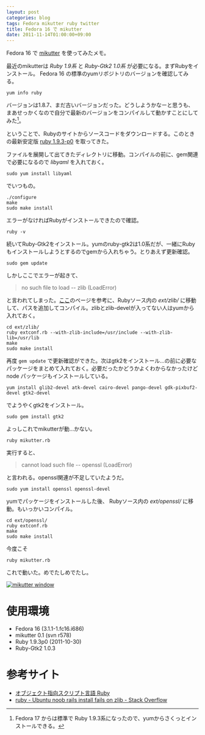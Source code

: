 ```yaml
---
layout: post
categories: blog
tags: Fedora mikutter ruby twitter
title: Fedora 16 で mikutter
date: 2011-11-14T01:00:00+09:00
---
```



Fedora 16 で [mikutter] を使ってみたメモ。

<!-- more -->

最近のmikutterは *Ruby 1.9系* と *Ruby-Gtk2 1.0系* が必要になる。まずRubyをインストール。 Fedora 16 の標準のyumリポジトリのバージョンを確認してみる。

```
yum info ruby
```


バージョンは1.8.7、まだ古いバージョンだった。どうしようかなーと思うも、まあせっかくなので自分で最新のバージョンをコンパイルして動かすことにしてみた[^2012-08-11]。

ということで、Rubyのサイトからソースコードをダウンロードする。このときの最新安定版 [ruby 1.9.3-p0] を取ってきた。

ファイルを展開して出てきたディレクトリに移動。コンパイルの前に、gem関連で必要になるので *libyaml* を入れておく。

```
sudo yum install libyaml
```


でいつもの。

```
./configure
make
sudo make install
```


エラーがなければRubyがインストールできたので確認。

```
ruby -v
```


続いてRuby-Gtk2をインストール。yumのruby-gtk2は1.0系だが、一緒にRubyもインストールしようとするのでgemから入れちゃう。とりあえず更新確認。

```
sudo gem update
```


しかしここでエラーが起きて、

> no such file to load -- zlib (LoadError)

と言われてしまった。[ここ][cite-stack-overflow]のページを参考に、Rubyソース内の *ext/zlib/* に移動して、パスを追加してコンパイル。zlibとzlib-develが入ってない人はyumから入れておく。

```
cd ext/zlib/
ruby extconf.rb --with-zlib-include=/usr/include --with-zlib-lib=/usr/lib
make
sudo make install
```


再度 `gem update` で更新確認ができた。次はgtk2をインストール...の前に必要なパッケージをまとめて入れておく。必要だったかどうかよくわからなかったけど node パッケージもインストールしている。

```
yum install glib2-devel atk-devel cairo-devel pango-devel gdk-pixbuf2-devel gtk2-devel
```


でようやくgtk2をインストール。

```
sudo gem install gtk2
```


よっしこれでmikutterが動...かない。

```
ruby mikutter.rb
```


実行すると、

> cannot load such file -- openssl (LoadError)

と言われる。openssl関連が不足していたようだ。

```
sudo yum install openssl openssl-devel
```


yumでパッケージをインストールした後、 Rubyソース内の *ext/openssl/* に移動。もいっかいコンパイル。

```
cd ext/openssl/
ruby extconf.rb
make
sudo make install
```


今度こそ

```
ruby mikutter.rb
```


これで動いた。めでたしめでたし。

[![mikutter window]][mikutter window link]


# 使用環境

+ Fedora 16 (3.1.1-1.fc16.i686)
+ mikutter 0.1 (svn r578)
+ Ruby 1.9.3p0 (2011-10-30)
+ Ruby-Gtk2 1.0.3


# 参考サイト

+ [オブジェクト指向スクリプト言語 Ruby][cite-ruby]
+ [ruby - Ubuntu noob rails install fails on zlib - Stack Overflow][cite-stack-overflow]



[mikutter]: http://mikutter.hachune.net/
[ruby 1.9.3-p0]: ftp://ftp.ruby-lang.org/pub/ruby/1.9/ruby-1.9.3-p0.tar.bz2

[mikutter window]: https://lh3.googleusercontent.com/gKA-Vw-WXo86t1mF2ECAI2ztVcbsGliCBsFzflIPAdsTHoN9sLbr3draIXKAxh_UqgcKlSwK7VMs_5Pcpb6hoVPR16dkMOecqlalCVE3sOm19Kni9hwTXya01vKxlHUFJrEPad4-MQ=w800
[mikutter window link]: https://photos.google.com/share/AF1QipNyUaZZYbN-rAMtPN4hYEPNoLiNuNtASRm2S4AbGZbIZnuxDiCP9gSB9f4eUp_HWg/photo/AF1QipNFqLYvbQKnQ3ETAGAKCk0QFgBxBF6Sc49vL2ya?key=bU5TcTlfNjFiQk5PTHdUMXJ4TGNkNFdtTFBWRWZn

[cite-ruby]: http://www.ruby-lang.org/
[cite-stack-overflow]: http://stackoverflow.com/questions/769496/ubuntu-noob-rails-install-fails-on-zlib

[^2012-08-11]: Fedora 17 からは標準で Ruby 1.9.3系になったので、yumからさくっとインストールできる。
